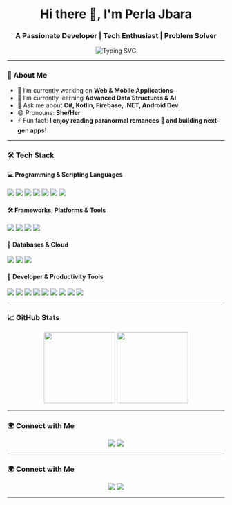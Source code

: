 <h1 align="center">Hi there 👋, I'm Perla Jbara</h1>
<h3 align="center">A Passionate Developer | Tech Enthusiast | Problem Solver</h3>

<p align="center">
  <img src="https://readme-typing-svg.demolab.com?font=Fira+Code&weight=500&size=18&pause=1000&color=008080&width=500&lines=Welcome+to+my+GitHub!+🚀;I+love+building+cool+stuff!+💡;Coding+my+way+through+life!+👨‍💻" alt="Typing SVG" />
</p>

---

### 🚀 About Me  
- 🔭 I’m currently working on **Web & Mobile Applications**  
- 🌱 I’m currently learning **Advanced Data Structures & AI**  
- 💬 Ask me about **C#, Kotlin, Firebase, .NET, Android Dev**  
- 😄 Pronouns: **She/Her**  
- ⚡ Fun fact: **I enjoy reading paranormal romances 📖 and building next-gen apps!**  

---

### 🛠 Tech Stack  
#### **💻 Programming & Scripting Languages**  
<p>
  <img src="https://img.shields.io/badge/C%23-%23239120.svg?style=for-the-badge&logo=c-sharp&logoColor=white" />
  <img src="https://img.shields.io/badge/Kotlin-%230095D5.svg?style=for-the-badge&logo=kotlin&logoColor=white" />
  <img src="https://img.shields.io/badge/Java-%23ED8B00.svg?style=for-the-badge&logo=openjdk&logoColor=white" />
  <img src="https://img.shields.io/badge/JavaScript-%23F7DF1E.svg?style=for-the-badge&logo=javascript&logoColor=black" />
  <img src="https://img.shields.io/badge/Node.js-%23339933.svg?style=for-the-badge&logo=node.js&logoColor=white" />
  <img src="https://img.shields.io/badge/React-%2361DAFB.svg?style=for-the-badge&logo=react&logoColor=black" />
  <img src="https://img.shields.io/badge/Python-%233776AB.svg?style=for-the-badge&logo=python&logoColor=white" />
</p>

#### **🛠️ Frameworks, Platforms & Tools**  
<p>
  <img src="https://img.shields.io/badge/.NET-%235C2D91.svg?style=for-the-badge&logo=dotnet&logoColor=white" />
  <img src="https://img.shields.io/badge/.NET%20Core-%23007ACC.svg?style=for-the-badge&logo=dotnet&logoColor=white" />
  <img src="https://img.shields.io/badge/Firebase-%23FFCA28.svg?style=for-the-badge&logo=firebase&logoColor=black" />
  <img src="https://img.shields.io/badge/Android-%233DDC84.svg?style=for-the-badge&logo=android&logoColor=white" />
</p>

#### **💾 Databases & Cloud**  
<p>
  <img src="https://img.shields.io/badge/SQL-%23007ACC.svg?style=for-the-badge&logo=microsoft-sql-server&logoColor=white" />
  <img src="https://img.shields.io/badge/Oracle-%23F80000.svg?style=for-the-badge&logo=oracle&logoColor=white" />
  <img src="https://img.shields.io/badge/MongoDB-%2347A248.svg?style=for-the-badge&logo=mongodb&logoColor=white" />
</p>

#### **🔧 Developer & Productivity Tools**  
<p>
  <img src="https://img.shields.io/badge/Visual%20Studio-%235C2D91.svg?style=for-the-badge&logo=visual-studio&logoColor=white" />
  <img src="https://img.shields.io/badge/Visual%20Studio%20Code-%23007ACC.svg?style=for-the-badge&logo=visual-studio-code&logoColor=white" />
  <img src="https://img.shields.io/badge/Android%20Studio-%233DDC84.svg?style=for-the-badge&logo=android-studio&logoColor=white" />
  <img src="https://img.shields.io/badge/PyCharm-%23000000.svg?style=for-the-badge&logo=pycharm&logoColor=white" />
  <img src="https://img.shields.io/badge/Postman-%23FF6C37.svg?style=for-the-badge&logo=postman&logoColor=white" />
  <img src="https://img.shields.io/badge/Figma-%23F24E1E.svg?style=for-the-badge&logo=figma&logoColor=white" />
  <img src="https://img.shields.io/badge/NetBeans-%23007ACC.svg?style=for-the-badge&logo=apache-netbeans-ide&logoColor=white" />
  <img src="https://img.shields.io/badge/Git-%23F05032.svg?style=for-the-badge&logo=git&logoColor=white" />
  <img src="https://img.shields.io/badge/GitHub-%23181717.svg?style=for-the-badge&logo=github&logoColor=white" />
</p>

---

### 📈 GitHub Stats  
<p align="center">
  <img src="https://github-readme-stats.vercel.app/api?username=Perla-Jbara&show_icons=true&theme=radical" height="165"/>
  <img src="https://github-readme-streak-stats.herokuapp.com/?user=Perla-Jbara&theme=radical" height="165"/>
</p>

---

### 🌍 Connect with Me  
<p align="center">
  <a href="https://www.linkedin.com/in/your-profile"><img src="https://img.shields.io/badge/LinkedIn-0077B5.svg?style=for-the-badge&logo=linkedin&logoColor=white" /></a>
  <a href="mailto:your-email@example.com"><img src="https://img.shields.io/badge/Email-D14836.svg?style=for-the-badge&logo=gmail&logoColor=white" /></a>
</p>

---


### 🌍 Connect with Me  
<p align="center">
  <a href="https://www.linkedin.com/in/perlajbara27"><img src="https://img.shields.io/badge/LinkedIn-0077B5.svg?style=for-the-badge&logo=linkedin&logoColor=white" /></a>
  <a href="mailto:perlajbara27@gmail.com"><img src="https://img.shields.io/badge/Email-D14836.svg?style=for-the-badge&logo=gmail&logoColor=white" /></a>
</p>

---

